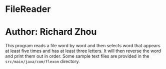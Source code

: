 # FileReader
# Author: Richard Zhou

This program reads a file word by word and then selects word that appears at least five times and has at least three letters. It will then reverse the word and print them out in order. Some sample text files are provided in the `src/main/java/com/flexon` directory.